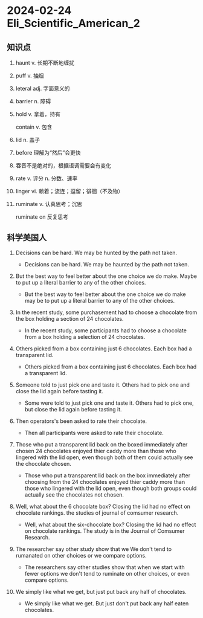 # 2024-02-24 Eli_Scientific_American_2

## 知识点

1. haunt v. 长期不断地缠扰

2. puff v. 抽烟

3. leteral adj. 字面意义的

4. barrier n. 障碍

5. hold v. 拿着，持有

   contain v. 包含

6. lid n. 盖子

7. before 理解为“然后”会更快

8. 吞音不是绝对的，根据语调需要会有变化

9. rate v. 评分 n. 分数、速率

10. linger vi. 赖着；流连；逗留；徘徊（不及物）

11. ruminate v. 认真思考；沉思

    ruminate on 反复思考

## 科学美国人

1. Decisions can be hard. We may be hunted by the path not taken.

   - Decisions can be hard. We may be haunted by the path not taken.

2. But the best way to feel better about the one choice we do make. Maybe to put up a literal barrier to any of the other choices.

   - But the best way to feel better about the one choice we do make may be to put up a literal barrier to any of the other choices.

3. In the recent study, some purchasement had to choose a chocolate from the box holding a section of 24 chocolates.

   - In the recent study, some participants had to choose a chocolate from a box holding a selection of 24 chocolates.

4. Others picked from a box containing just 6 chocolates. Each box had a transparent lid.

   - Others picked from a box containing just 6 chocolates. Each box had a transparent lid.

5. Someone told to just pick one and taste it. Others had to pick one and close the lid again before tasting it.

   - Some were told to just pick one and taste it. Others had to pick one, but close the lid again before tasting it.

6. Then operators's been asked to rate their chocolate.

   - Then all participants were asked to rate their chocolate.

7. Those who put a transparent lid back on the boxed immediately after chosen 24 chocolates enjoyed thier caddy more than those who lingered with the lid open, even though both of them could actually see the chocolate chosen.

   - Those who put a transparent lid back on the box immediately after choosing from the 24 chocolates enjoyed thier caddy more than those who lingered with the lid open, even though both groups could actually see the chocolates not chosen.

8. Well, what about the 6 chocolate box? Closing the lid had no effect on chocolate rankings. the studies of journal of comsumer research.

   - Well, what about the six-chocolate box? Closing the lid had no effect on chocolate rankings. The study is in the Journal of Comsumer Research.

9. The researcher say other study show that we We don't tend to rumanated on other choices or we compare options.

   - The researchers say other studies show that when we start with fewer options we don't tend to ruminate on other choices, or even compare options.

10. We simply like what we get, but just put back any half of chocolates.

    - We simply like what we get. But just don't put back any half eaten chocolates.
